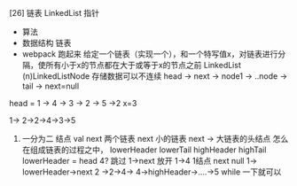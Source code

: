 [26] 链表 LinkedList 指针

- 算法
- 数据结构 链表
- webpack 跑起来 
给定一个链表（实现一个），和一个特写值x，对链表进行分隔，使所有小于x的节点都在大于或等于x的节点之前
LinkedList (n)LinkedListNode 存储数据可以不连续 
head -> next -> node1 -> ..node -> tail -> next=null

head = 1 -> 4 -> 3 -> 2 -> 5 ->2 x=3

1-> 2->2->4->3->5
1. 一分为二 结点 val next
 两个链表 next 小的链表 next -> 大链表的头结点
 怎么在组成链表的过程之中，
 lowerHeader
 lowerTail
 highHeader
 highTail
 lowerHeader = head
 4? 跳过 1->next 放开 1->4 1结点 next null
 1-> lowerHeader->next 2 ->2->4->
 4->highHeader->....->5
 while 一下就可以